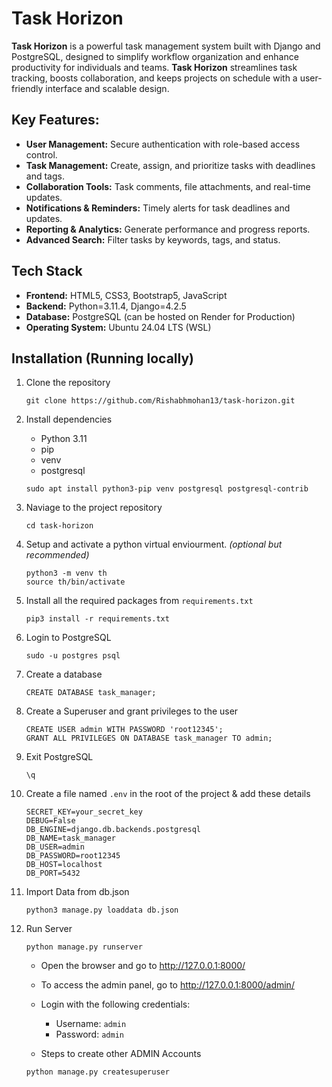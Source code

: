 # Task Horizon

**Task Horizon** is a powerful task management system built with Django and PostgreSQL, designed to simplify workflow organization and enhance productivity for individuals and teams. **Task Horizon** streamlines task tracking, boosts collaboration, and keeps projects on schedule with a user-friendly interface and scalable design.

## Key Features:

- **User Management:** Secure authentication with role-based access control.
- **Task Management:** Create, assign, and prioritize tasks with deadlines and tags.
- **Collaboration Tools:** Task comments, file attachments, and real-time updates.
- **Notifications & Reminders:** Timely alerts for task deadlines and updates.
- **Reporting & Analytics:** Generate performance and progress reports.
- **Advanced Search:** Filter tasks by keywords, tags, and status.

## Tech Stack

- **Frontend:** HTML5, CSS3, Bootstrap5, JavaScript
- **Backend:** Python=3.11.4, Django=4.2.5
- **Database:** PostgreSQL (can be hosted on Render for Production)
- **Operating System:** Ubuntu 24.04 LTS (WSL)

## Installation (Running locally)

1. Clone the repository

    ```
    git clone https://github.com/Rishabhmohan13/task-horizon.git 
    ```
1. Install dependencies 

    - Python 3.11
    - pip
    - venv
    - postgresql

    ```
    sudo apt install python3-pip venv postgresql postgresql-contrib
    ```
1. Naviage to the project repository

    ```
    cd task-horizon
    ```
1. Setup and activate a python virtual enviourment. *(optional but recommended)*
    
    ```
    python3 -m venv th
    source th/bin/activate
    ```
1. Install all the required packages from `requirements.txt`

    ```
    pip3 install -r requirements.txt
    ```
1. Login to PostgreSQL

    ```
    sudo -u postgres psql
    ```

1. Create a database

    ```
    CREATE DATABASE task_manager;
    ```
1. Create a Superuser and grant privileges to the user

    ```    
    CREATE USER admin WITH PASSWORD 'root12345';
    GRANT ALL PRIVILEGES ON DATABASE task_manager TO admin;
    ```
1. Exit PostgreSQL
    ```
    \q
    ```
1. Create a file named `.env` in the root of the project & add these details

    ```
    SECRET_KEY=your_secret_key
    DEBUG=False
    DB_ENGINE=django.db.backends.postgresql
    DB_NAME=task_manager
    DB_USER=admin
    DB_PASSWORD=root12345
    DB_HOST=localhost
    DB_PORT=5432
    ```
1. Import Data from db.json

    ```
    python3 manage.py loaddata db.json
    ```

1. Run Server

    ```
    python manage.py runserver
    ```

    - Open the browser and go to http://127.0.0.1:8000/
    - To access the admin panel, go to http://127.0.0.1:8000/admin/
    
    - Login with the following credentials:
        - Username: `admin`
        - Password: `admin`
    
    - Steps to create other ADMIN Accounts

    ```
    python manage.py createsuperuser
    ```
